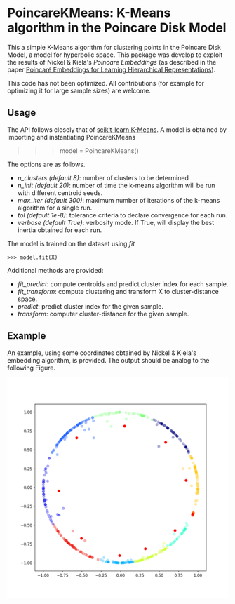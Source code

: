 # PoincareKMeans: K-Means algorithm in the Poincare Disk Model

This a simple K-Means algorithm for clustering points in the Poincare Disk Model, a model for hyperbolic space.
This package was develop to exploit the results of Nickel & Kiela's *Poincare Embeddings* (as described in the paper
[Poincaré Embeddings for Learning Hierarchical Representations](https://papers.nips.cc/paper/7213-poincare-embeddings-for-learning-hierarchical-representations)).

This code has not been optimized. All contributions (for example for optimizing it for large sample sizes) are welcome.

## Usage

The API follows closely that of [scikit-learn K-Means](https://scikit-learn.org/stable/modules/generated/sklearn.cluster.KMeans.html).
A model is obtained by importing and instantiating PoincareKMeans

  >>> model = PoincareKMeans()

The options are as follows.

  * *n_clusters (default 8)*: number of clusters to be determined
  * *n_init (default 20)*: number of time the k-means algorithm will be run with different centroid seeds.
  * *max_iter (default 300)*: maximum number of iterations of the k-means algorithm for a single run.
  * *tol (default 1e-8)*: tolerance criteria to declare convergence for each run.
  * *verbose (default True)*: verbosity mode. If True, will display the best inertia obtained for each run.

The model is trained on the dataset using *fit*

    >>> model.fit(X)

Additional methods are provided:
  * *fit_predict*: compute centroids and predict cluster index for each sample.
  * *fit_transform*: compute clustering and transform X to cluster-distance space.
  * *predict*: predict cluster index for the given sample.
  * *transform*: computer cluster-distance for the given sample.

## Example

An example, using some coordinates obtained by Nickel & Kiela's embedding algorithm, is provided.
The output should be analog to the following Figure.

![poincare_clustering](poincare_clustering.png)
